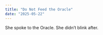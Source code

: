 ```yaml
---
title: "Do Not Feed the Oracle"
date: "2025-05-22"
---
```


She spoke to the Oracle. She didn’t blink after.
